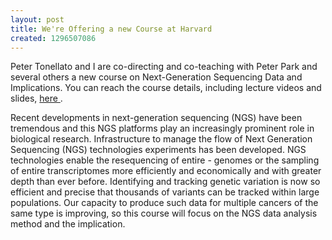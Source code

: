 ```yaml
---
layout: post
title: We're Offering a new Course at Harvard
created: 1296507086
---
```

Peter Tonellato and I are co-directing and co-teaching with Peter Park and several others a new course on Next-Generation Sequencing Data and Implications. You can reach the course details, including lecture videos and slides, <a href = "http://lpm.hms.harvard.edu/palaver/">here </a>.

Recent developments in next-generation sequencing (NGS) have been tremendous and this NGS platforms play an increasingly prominent role in biological research. Infrastructure to manage the flow of Next Generation Sequencing (NGS) technologies experiments has been developed. NGS technologies enable the resequencing of entire - genomes or the sampling of entire transcriptomes more efficiently and economically and with greater depth than ever before. Identifying and tracking genetic variation is now so efficient and precise that thousands of variants can be tracked within large populations. Our capacity to produce such data for multiple cancers of the same type is improving, so this course will focus on the NGS data analysis method and the implication.
